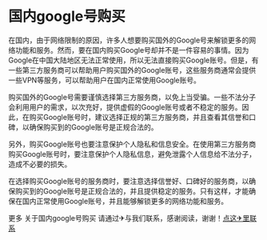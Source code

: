 # 国内google号购买

在国内，由于网络限制的原因，许多人想要购买国外的Google号来解锁更多的网络功能和服务。然而，要在国内购买Google号却并不是一件容易的事情。因为Google在中国大陆地区无法正常使用，所以无法直接购买Google账号。但是，有一些第三方服务商可以帮助用户购买国外的Google账号，这些服务商通常会提供一些VPN等服务，可以帮助用户在国内正常使用Google账号。

购买国外的Google号需要谨慎选择第三方服务商，以免上当受骗。一些不法分子会利用用户的需求，以次充好，提供虚假的Google账号或者不稳定的服务。因此，在购买Google账号时，建议选择正规的第三方服务商，并且查看其信誉和口碑，以确保购买到的Google账号是正规合法的。

另外，购买Google账号也要注意保护个人隐私和信息安全。在使用第三方服务商购买Google账号时，要注意保护个人隐私信息，避免泄露个人信息给不法分子，造成不必要的损失。

在选择购买Google账号的服务商时，要注意选择信誉好、口碑好的服务商，以确保购买到的Google账号是正规合法的，并且提供稳定的服务。只有这样，才能确保在国内正常使用Google账号，并且能够解锁更多的网络功能和服务。

更多 关于国内google号购买 请通过✈与我们联系，感谢阅读，谢谢！[点这✈里联系](https://c.k02.cc)